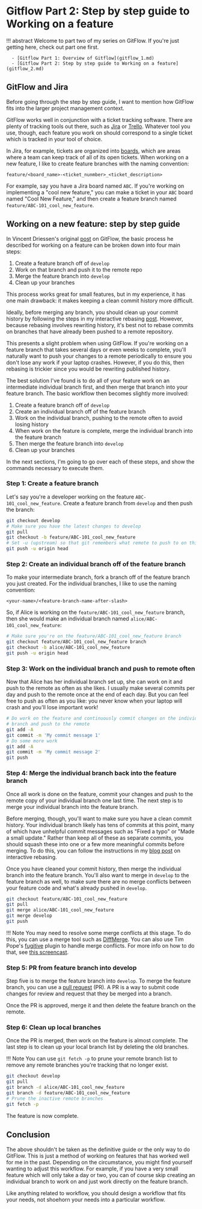 # Gitflow Part 2: Step by step guide to Working on a feature

!!! abstract
    Welcome to part two of my series on GitFlow. If you're just getting
    here, check out part one first. 

      - [Gitflow Part 1: Overview of Gitflow](gitflow_1.md)
      - [Gitflow Part 2: Step by step guide to Working on a feature](gitflow_2.md)

## GitFlow and Jira

Before going through the step by step guide, I want to mention how GitFlow fits
into the larger project management context.

GitFlow works well in conjunction with a ticket tracking software. There are
plenty of tracking tools out there, such as
[Jira](https://www.atlassian.com/software/jira) or
[Trello](https://trello.com/en-US). Whatever tool you use, though, each feature
you work on should correspond to a single ticket which is tracked in your tool
of choice.

In Jira, for example, tickets are organized into
[boards](https://confluence.atlassian.com/jirasoftwarecloud/what-is-a-board-764477964.html),
which are areas where a team can keep track of all of its open tickets. When
working on a new feature, I like to create feature branches with the naming
convention: 

    feature/<board_name>-<ticket_nunmber>_<ticket_description>

For example, say you have a Jira board named `ABC`. If you're working on
implementing a "cool new feature," you can make a ticket in your `ABC` board
named "Cool New Feature," and then create a feature branch named
`feature/ABC-101_cool_new_feature`.

## Working on a new feature: step by step guide

In Vincent Driessen's original
[post](https://nvie.com/posts/a-successful-git-branching-model) on GitFlow, the
basic process he described for working on a feature can be broken down into four
main steps:

  1. Create a feature branch off of `develop`
  2. Work on that branch and push it to the remote repo
  3. Merge the feature branch into `develop`
  4. Clean up your branches

This process works great for small features, but in my experience, it has one
main drawback: it makes keeping a clean commit history more difficult.

Ideally, before merging any branch, you should clean up your commit history by
following the steps in my interactive rebasing [post](rebasing.md). However,
because rebasing involves rewriting history, it's best not to rebase commits on
branches that have already been pushed to a remote repository.

This presents a slight problem when using GitFlow. If you're working on a
feature branch that takes several days or even weeks to complete, you'll
naturally want to push your changes to a remote periodically to ensure you don't
lose any work if your laptop crashes. However, if you do this, then rebasing is
trickier since you would be rewriting published history.

The best solution I've found is to do all of your feature work on an
intermediate individual branch first, and then merge that branch into your
feature branch. The basic workflow then becomes slightly more involved:

  1. Create a feature branch off of `develop`
  2. Create an individual branch off of the feature branch
  3. Work on the individual branch, pushing to the remote often to avoid losing
     history
  4. When work on the feature is complete, merge the individual branch into the
     feature branch
  5. Then merge the feature branch into `develop`
  6. Clean up your branches

In the next sections, I'm going to go over each of these steps, and show the
commands necessary to execute them.

### Step 1: Create a feature branch

Let's say you're a developer working on the feature `ABC-101_cool_new_feature`.
Create a feature branch from `develop` and then push the branch:

``` bash
git checkout develop
# Make sure you have the latest changes to develop
git pull
git checkout -b feature/ABC-101_cool_new_feature
# Set -u (upstream) so that git remembers what remote to push to on this branch
git push -u origin head
```

### Step 2: Create an individual branch off of the feature branch

To make your intermediate branch, fork a branch off of the feature branch you
just created. For the individual branches, I like to use the naming convention:

    <your-name>/<feature-branch-name-after-slash>

So, if Alice is working on the `feature/ABC-101_cool_new_feature` branch, then
she would make an individual branch named `alice/ABC-101_cool_new_feature`:

``` bash
# Make sure you're on the feature/ABC-101_cool_new_feature branch
git checkout feature/ABC-101_cool_new_feature branch
git checkout -b alice/ABC-101_cool_new_feature
git push -u origin head
```

### Step 3: Work on the individual branch and push to remote often

Now that Alice has her individual branch set up, she can work on it and push to
the remote as often as she likes. I usually make several commits per day and
push to the remote once at the end of each day. But you can feel free to push as
often as you like: you never know when your laptop will crash and you'll lose
important work!

``` bash
# Do work on the feature and continuously commit changes on the individual
# branch and push to the remote
git add -A
git commit -m 'My commit message 1'
# Do some more work
git add -A
git commit -m 'My commit message 2'
git push
```

### Step 4: Merge the individual branch back into the feature branch

Once all work is done on the feature, commit your changes and push to the remote
copy of your individual branch one last time. The next step is to merge your
individual branch into the feature branch.

Before merging, though, you'll want to make sure you have a clean commit
history. Your individual branch likely has tens of commits at this point, many
of which have unhelpful commit messages such as "Fixed a typo" or "Made a small
update." Rather than keep all of these as separate commits, you should squash
these into one or a few more meaningful commits before merging. To do this, you
can follow the instructions in my [blog post](rebasing.md) on interactive
rebasing.

Once you have cleaned your commit history, then merge the individual branch
into the feature branch. You'll also want to merge in `develop` to the feature
branch as well, to make sure there are no merge conflicts between your feature
code and what's already pushed in `develop`.

``` bash
git checkout feature/ABC-101_cool_new_feature
git pull
git merge alice/ABC-101_cool_new_feature
git merge develop
git push
```

!!! Note
    You may need to resolve some merge conflicts at this stage. To do this, you
    can use a merge tool such as [DiffMerge](https://sourcegear.com/diffmerge/).
    You can also use Tim Pope's
    [fugitive](https://github.com/tpope/vim-fugitive) plugin to handle merge
    conflicts. For more info on how to do that, see [this
    screencast](http://vimcasts.org/episodes/fugitive-vim-resolving-merge-conflicts-with-vimdiff/).

### Step 5: PR from feature branch into develop

Step five is to merge the feature branch into `develop`. To merge the feature
branch, you can use a [pull
request](https://help.github.com/en/github/collaborating-with-issues-and-pull-requests/about-pull-requests)
(PR). A PR is a way to submit code changes for review and request that they be
merged into a branch.

Once the PR is approved, merge it and then delete the feature branch on the
remote.

### Step 6: Clean up local branches

Once the PR is merged, then work on the feature is almost complete. The last
step is to clean up your local branch list by deleting the old branches.

!!! Note
    You can use `git fetch -p` to prune your
    remote branch list to remove any remote branches you're tracking that no longer
    exist.

``` bash
git checkout develop
git pull
git branch -d alice/ABC-101_cool_new_feature
git branch -d feature/ABC-101_cool_new_feature
# Prune the inactive remote branches
git fetch -p
```

The feature is now complete.

## Conclusion

The above shouldn't be taken as the definitive guide or the only way to do
GitFlow. This is just a method of working on features that has worked well for
me in the past. Depending on the circumstance, you might find yourself wanting
to adjust this workflow. For example, if you have a very small feature which
will only take a day or two, you can of course skip creating an individual
branch to work on and just work directly on the feature branch.

Like anything related to workflow, you should design a workflow that fits your
needs, not shoehorn your needs into a particular workflow.
